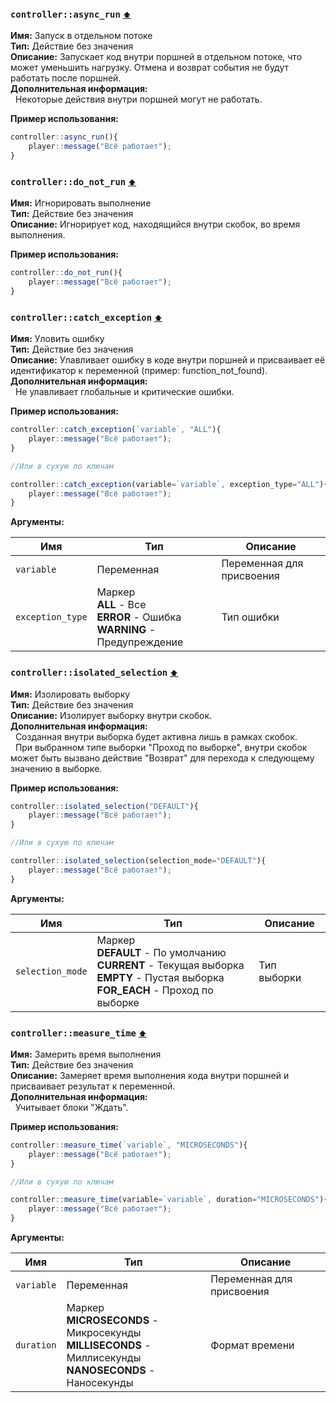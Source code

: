 <h3 id=controller_async_run>
  <code>controller::async_run</code>
  <a href="#" style="font-size: 12px; margin-left:">⬆️</a>
</h3>

**Имя:** Запуск в отдельном потоке\
**Тип:** Действие без значения\
**Описание:** Запускает код внутри поршней в отдельном потоке, что может уменьшить нагрузку. Отмена и возврат события не будут работать после поршней.\
**Дополнительная информация:**\
&nbsp;&nbsp;Некоторые действия внутри поршней могут не работать.

**Пример использования:** 
```ts
controller::async_run(){
    player::message("Всё работает");
}
```

<h3 id=controller_do_not_run>
  <code>controller::do_not_run</code>
  <a href="#" style="font-size: 12px; margin-left:">⬆️</a>
</h3>

**Имя:** Игнорировать выполнение\
**Тип:** Действие без значения\
**Описание:** Игнорирует код, находящийся внутри скобок, во время выполнения.

**Пример использования:** 
```ts
controller::do_not_run(){
    player::message("Всё работает");
}
```

<h3 id=controller_exception>
  <code>controller::catch_exception</code>
  <a href="#" style="font-size: 12px; margin-left:">⬆️</a>
</h3>

**Имя:** Уловить ошибку\
**Тип:** Действие без значения\
**Описание:** Улавливает ошибку в коде внутри поршней и присваивает её идентификатор к переменной (пример: function_not_found).\
**Дополнительная информация:**\
&nbsp;&nbsp;Не улавливает глобальные и критические ошибки.

**Пример использования:** 
```ts
controller::catch_exception(`variable`, "ALL"){
    player::message("Всё работает");
}

//Или в сухую по ключам

controller::catch_exception(variable=`variable`, exception_type="ALL"){
    player::message("Всё работает");
}
```

**Аргументы:**

| **Имя**          | **Тип**                                                                          | **Описание**              |
| ---------------- | -------------------------------------------------------------------------------- | ------------------------- |
| `variable`       | Переменная                                                                       | Переменная для присвоения |
| `exception_type` | Маркер<br/>**ALL** - Все<br/>**ERROR** - Ошибка<br/>**WARNING** - Предупреждение | Тип ошибки                |
<h3 id=controller_isolated_selection>
  <code>controller::isolated_selection</code>
  <a href="#" style="font-size: 12px; margin-left:">⬆️</a>
</h3>

**Имя:** Изолировать выборку\
**Тип:** Действие без значения\
**Описание:** Изолирует выборку внутри скобок.\
**Дополнительная информация:**\
&nbsp;&nbsp;Созданная внутри выборка будет активна лишь в рамках скобок.\
&nbsp;&nbsp;При выбранном типе выборки "Проход по выборке", внутри скобок может быть вызвано действие "Возврат" для перехода к следующему значению в выборке.

**Пример использования:** 
```ts
controller::isolated_selection("DEFAULT"){
    player::message("Всё работает");
}

//Или в сухую по ключам

controller::isolated_selection(selection_mode="DEFAULT"){
    player::message("Всё работает");
}
```

**Аргументы:**

| **Имя**          | **Тип**                                                                                                                                     | **Описание** |
| ---------------- | ------------------------------------------------------------------------------------------------------------------------------------------- | ------------ |
| `selection_mode` | Маркер<br/>**DEFAULT** - По умолчанию<br/>**CURRENT** - Текущая выборка<br/>**EMPTY** - Пустая выборка<br/>**FOR_EACH** - Проход по выборке | Тип выборки  |
<h3 id=controller_measure_time>
  <code>controller::measure_time</code>
  <a href="#" style="font-size: 12px; margin-left:">⬆️</a>
</h3>

**Имя:** Замерить время выполнения\
**Тип:** Действие без значения\
**Описание:** Замеряет время выполнения кода внутри поршней и присваивает результат к переменной.\
**Дополнительная информация:**\
&nbsp;&nbsp;Учитывает блоки \"Ждать\".

**Пример использования:** 
```ts
controller::measure_time(`variable`, "MICROSECONDS"){
    player::message("Всё работает");
}

//Или в сухую по ключам

controller::measure_time(variable=`variable`, duration="MICROSECONDS"){
    player::message("Всё работает");
}
```

**Аргументы:**

| **Имя**    | **Тип**                                                                                                          | **Описание**              |
| ---------- | ---------------------------------------------------------------------------------------------------------------- | ------------------------- |
| `variable` | Переменная                                                                                                       | Переменная для присвоения |
| `duration` | Маркер<br/>**MICROSECONDS** - Микросекунды<br/>**MILLISECONDS** - Миллисекунды<br/>**NANOSECONDS** - Наносекунды | Формат времени            |
